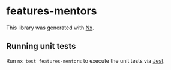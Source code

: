 # features-mentors

This library was generated with [Nx](https://nx.dev).

## Running unit tests

Run `nx test features-mentors` to execute the unit tests via [Jest](https://jestjs.io).
